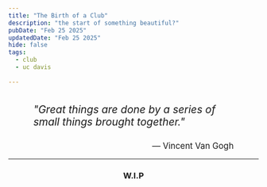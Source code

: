 ```yaml
---
title: "The Birth of a Club"
description: "the start of something beautiful?"
pubDate: "Feb 25 2025"
updatedDate: "Feb 25 2025"
hide: false
tags:
  - club
  - uc davis
  
---
```


<div style="text-align: center; max-width: 80%; margin: auto;">
    <p style="font-size: 1.5em; font-style: italic; display: inline-block; text-align: left;">
        "Great things are done by a series of small things brought together."
    </p>
    <br>
    <p style="text-align: right; font-size: 1.2em; margin-top: 5px;">
        — Vincent Van Gogh
    </p>
</div>

----

### <center>W.I.P</center>


